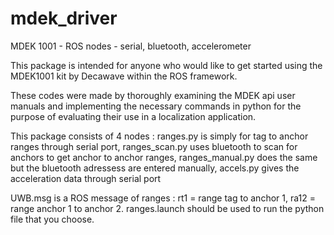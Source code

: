 # mdek_driver
MDEK 1001 - ROS nodes - serial, bluetooth, accelerometer

This package is intended for anyone who would like to get started using the MDEK1001 kit by Decawave within the ROS framework.

These codes were made by thoroughly examining the MDEK api user manuals and implementing the necessary commands in python for the purpose of evaluating their use in a localization application.

This package consists of 4 nodes :
ranges.py is simply for tag to anchor ranges through serial port, 
ranges_scan.py uses bluetooth to scan for anchors to get anchor to anchor ranges, 
ranges_manual.py does the same but the bluetooth adressess are entered manually, 
accels.py gives the acceleration data through serial port

UWB.msg is a ROS message of ranges : rt1 = range tag to anchor 1, ra12 = range anchor 1 to anchor 2.
ranges.launch should be used to run the python file that you choose.
